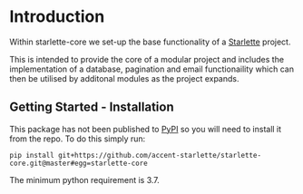 # Introduction

Within starlette-core we set-up the base functionality of a [Starlette](https://www.starlette.io/) project.

This is intended to provide the core of a modular project and includes the implementation of a database, pagination and email functionaility which can then be utilised by additonal modules as the project expands.


## Getting Started - Installation

This package has not been published to [PyPI](https://pypi.org) so you will need to install it from the repo. To do this simply run:

```
pip install git+https://github.com/accent-starlette/starlette-core.git@master#egg=starlette-core

```

The minimum python requirement is 3.7.
